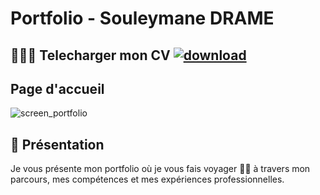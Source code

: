 # Portfolio - Souleymane DRAME


##  🧑‍🚀:blush:  Telecharger mon CV [![download](https://github.com/Soulman2131/portfolio/assets/109850920/b7ef02e3-36ef-4bef-9e3c-39496702dd43)](https://soulman2131.github.io/cvita)

## Page d'accueil
![screen_portfolio](https://github.com/Soulman2131/portfolio/assets/109850920/0518d168-4cdf-45b6-bf22-cbb3c2f842b8)


## 🧞 Présentation
Je vous présente mon portfolio où je vous fais voyager 🧑‍🚀  à travers mon parcours, mes compétences et mes expériences professionnelles.


